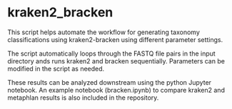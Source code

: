 # kraken2_bracken

This script helps automate the workflow for generating taxonomy classifications using kraken2-bracken using different parameter settings.

The script automatically loops through the FASTQ file pairs in the input directory ands runs kraken2 and bracken sequentially. Parameters can be modified in the script as needed.

These results can be analyzed downstream using the python Jupyter notebook. An example notebook (bracken.ipynb) to compare kraken2 and metaphlan results is also included in the repository.
